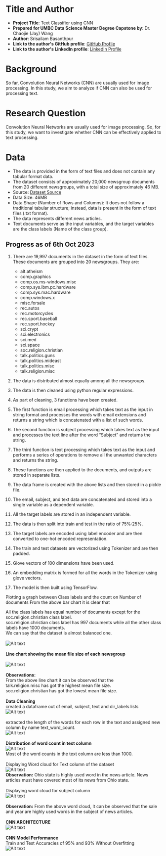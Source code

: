 # Title and Author

- **Project Title**: Text Classifier using CNN
- **Prepared for UMBC Data Science Master Degree Capstone by**: Dr. Chaojie (Jay) Wang
- **Author**: Srisailam Basanthpur
- **Link to the author's GitHub profile**: [GitHub Profile](https://github.com/sribasanth123)
- **Link to the author's LinkedIn profile**: [LinkedIn Profile](https://www.linkedin.com/in/srisailam-basanthpur-687390184/)

# Background

So far, Convolution Neural Networks (CNN) are usually used for image processing. In this study, we aim to analyze if CNN can also be used for processing text.

# Research Question

Convolution Neural Networks are usually used for image processing. So, for this study, we want to investigate whether CNN can be effectively applied to text processing.

# Data

- The data is provided in the form of text files and does not contain any tabular format data.
- The dataset consists of approximately 20,000 newsgroup documents from 20 different newsgroups, with a total size of approximately 46 MB.
- Source: [Dataset Source](https://archive.ics.uci.edu/dataset/113/twenty+newsgroups)
- Data Size: 46MB
- Data Shape (Number of Rows and Columns): It does not follow a traditional tabular structure; instead, data is present in the form of text files (.txt format).
- The data represents different news articles.
- Text documents serve as the input variables, and the target variables are the class labels (Name of the class group).

## Progress as of 6th Oct 2023

1. There are 19,997 documents in the dataset in the form of text files. These documents are grouped into 20 newsgroups. They are:

   - alt.atheism
   - comp.graphics
   - comp.os.ms-windows.misc
   - comp.sys.ibm.pc.hardware
   - comp.sys.mac.hardware
   - comp.windows.x
   - misc.forsale
   - rec.autos
   - rec.motorcycles
   - rec.sport.baseball
   - rec.sport.hockey
   - sci.crypt
   - sci.electronics
   - sci.med
   - sci.space
   - soc.religion.christian
   - talk.politics.guns
   - talk.politics.mideast
   - talk.politics.misc
   - talk.religion.misc

2. The data is distributed almost equally among all the newsgroups.

3. The data is then cleaned using python regular expressions.

4. As part of cleaning, 3 functions have been created.

5. The first function is email processing which takes text as the input in string format and processes the words with email extensions and returns a string which is concatenated with a list of such words.

6. The second function is subject processing which takes text as the input and processes the text line after the word “Subject” and returns the string.

7. The third function is text processing which takes text as the input and performs a series of operations to remove all the unwanted characters and returns the string.

8. These functions are then applied to the documents, and outputs are stored in separate lists.

9. The data frame is created with the above lists and then stored in a pickle file.

10. The email, subject, and text data are concatenated and stored into a single variable as a dependent variable.

11. All the target labels are stored in an independent variable.

12. The data is then split into train and test in the ratio of 75%:25%.

13. The target labels are encoded using label encoder and are then converted to one-hot encoded representation.

14. The train and test datasets are vectorized using Tokenizer and are then padded.

15. Glove vectors of 100 dimensions have been used.

16. An embedding matrix is formed for all the words in the Tokenizer using glove vectors.

17. The model is then built using TensorFlow.

Plotting a graph between Class labels and the count on Number of documents
From the above bar chart it is clear that

All the class labels has equal number of documents except for the soc.religion.christian class label.
</br>
soc.religion.christian class label has 997 documents while all the other class labels have 1000 documents.
</br>
We can say that the dataset is almost balanced one.
</br>
</br>
![Alt text](../Assets/Image1.png)
</br>
</br>
**Line chart showing the mean file size of each newsgroup**
</br>
</br>
![Alt text](../Assets/Image2.png)
</br>
</br>
**Observations:**
</br>
From the above line chart it can be observed that the
</br>
talk.religion.misc has got the highest mean file size.</br>
soc.religion.christian has got the lowest mean file size.
</br>
</br>
**Data Cleaning**
</br>
created a dataframe out of email, subject, text and dir_labels lists
<br>
![Alt text](../Assets/Image4.png)
</br>
</br>
extracted the length of the words for each row in the text and assigned new column by name text_word_count.
</br>
![Alt text](../Assets/Image5.png)
</br>
</br>
**Distribution of word count in text column**
</br>
![Alt text](../Assets/Image6.png)
</br>
Most of the word counts in the text column are less than 1000.
</br>
</br>
Displaying Word cloud for Text column of the dataset
</br>
![Alt text](../Assets/Image7.png)
</br>
**Observation:** Ohio state is highly used word in the news article. News articles must have covered most of its news from Ohio state.
</br>
</br>
Displaying word cloud for subject column
</br>
![Alt text](../Assets/Image8.png)
</br>
</br>
**Observation:** From the above word cloud, It can be observed that the sale and year are highly used words in the subject of news articles.
</br>
</br>
**CNN ARCHITECTURE**
</br>
![Alt text](../Assets/Image9.png)
</br>
</br>
**CNN Model Performance**
</br>
Train and Test Accuracies of 95% and 93% Without Overfitting
</br>
![Alt text](../Assets/Image10.png)
